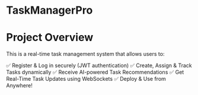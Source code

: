 # TaskManagerPro

# Project Overview
This is a real-time task management system that allows users to:

✅ Register & Log in securely (JWT authentication)
✅ Create, Assign & Track Tasks dynamically
✅ Receive AI-powered Task Recommendations
✅ Get Real-Time Task Updates using WebSockets
✅ Deploy & Use from Anywhere!

